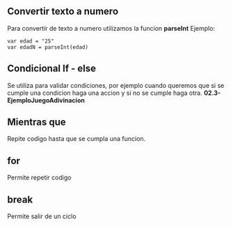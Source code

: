 ## Convertir texto a numero
Para convertir de texto a numero utilizamos la funcion **parseInt**
Ejemplo:

```
var edad = "25"
var edadN = parseInt(edad)
```

## Condicional If - else

Se utiliza para validar condiciones, por ejemplo cuando queremos que si se cumple una condicion haga una accion y si no se cumple haga otra.
**02.3-EjemploJuegoAdivinacion**


## Mientras que
Repite codigo hasta que se cumpla una funcion.


## for
Permite repetir codigo

## break
Permite salir de un ciclo
